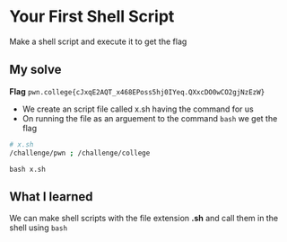 # Your First Shell Script

Make a shell script and execute it to get the flag

## My solve
**Flag** `pwn.college{cJxqE2AQT_x468EPoss5hj0IYeq.QXxcDO0wCO2gjNzEzW}`
- We create an script file called x.sh having the command for us
- On running the file as an arguement to the command `bash` we get the flag

```bash
# x.sh
/challenge/pwn ; /challenge/college
```

```
bash x.sh
```

## What I learned
We can make shell scripts with the file extension **.sh** and call them in the shell using `bash`